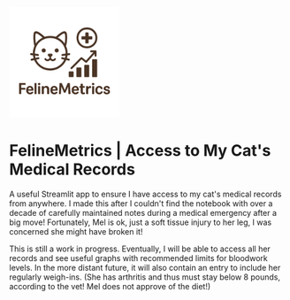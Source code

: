 <img src="./images/feline_metrics_logo.png" style="width:200px;"> 

# FelineMetrics | Access to My Cat's Medical Records

A useful Streamlit app to ensure I have access to my cat's medical records from anywhere.  I made this after I couldn't find the notebook with over a decade of carefully maintained notes during a medical emergency after a big move!  Fortunately, Mel is ok, just a soft tissue injury to her leg, I was concerned she might have broken it!

This is still a work in progress.  Eventually, I will be able to access all her records and see useful graphs with recommended limits for bloodwork levels.  In the more distant future, it will also contain an entry to include her regularly weigh-ins.  (She has arthritis and thus must stay below 8 pounds, according to the vet!  Mel does not approve of the diet!)
